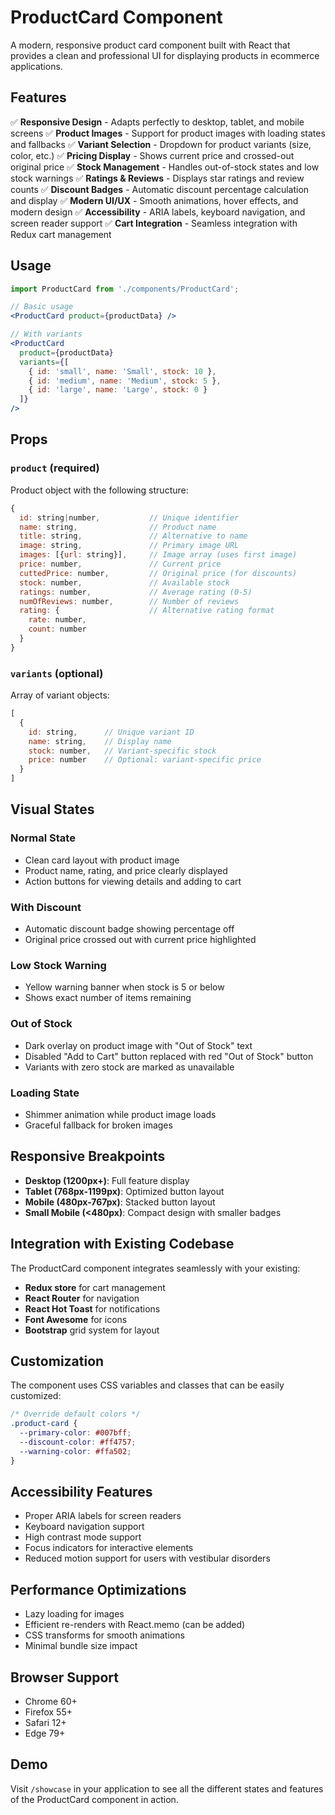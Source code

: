 # ProductCard Component

A modern, responsive product card component built with React that provides a clean and professional UI for displaying products in ecommerce applications.

## Features

✅ **Responsive Design** - Adapts perfectly to desktop, tablet, and mobile screens
✅ **Product Images** - Support for product images with loading states and fallbacks
✅ **Variant Selection** - Dropdown for product variants (size, color, etc.)
✅ **Pricing Display** - Shows current price and crossed-out original price
✅ **Stock Management** - Handles out-of-stock states and low stock warnings
✅ **Ratings & Reviews** - Displays star ratings and review counts
✅ **Discount Badges** - Automatic discount percentage calculation and display
✅ **Modern UI/UX** - Smooth animations, hover effects, and modern design
✅ **Accessibility** - ARIA labels, keyboard navigation, and screen reader support
✅ **Cart Integration** - Seamless integration with Redux cart management

## Usage

```jsx
import ProductCard from './components/ProductCard';

// Basic usage
<ProductCard product={productData} />

// With variants
<ProductCard 
  product={productData} 
  variants={[
    { id: 'small', name: 'Small', stock: 10 },
    { id: 'medium', name: 'Medium', stock: 5 },
    { id: 'large', name: 'Large', stock: 0 }
  ]}
/>
```

## Props

### `product` (required)
Product object with the following structure:

```javascript
{
  id: string|number,           // Unique identifier
  name: string,                // Product name
  title: string,               // Alternative to name
  image: string,               // Primary image URL
  images: [{url: string}],     // Image array (uses first image)
  price: number,               // Current price
  cuttedPrice: number,         // Original price (for discounts)
  stock: number,               // Available stock
  ratings: number,             // Average rating (0-5)
  numOfReviews: number,        // Number of reviews
  rating: {                    // Alternative rating format
    rate: number,
    count: number
  }
}
```

### `variants` (optional)
Array of variant objects:

```javascript
[
  {
    id: string,      // Unique variant ID
    name: string,    // Display name
    stock: number,   // Variant-specific stock
    price: number    // Optional: variant-specific price
  }
]
```

## Visual States

### Normal State
- Clean card layout with product image
- Product name, rating, and price clearly displayed
- Action buttons for viewing details and adding to cart

### With Discount
- Automatic discount badge showing percentage off
- Original price crossed out with current price highlighted

### Low Stock Warning
- Yellow warning banner when stock is 5 or below
- Shows exact number of items remaining

### Out of Stock
- Dark overlay on product image with "Out of Stock" text
- Disabled "Add to Cart" button replaced with red "Out of Stock" button
- Variants with zero stock are marked as unavailable

### Loading State
- Shimmer animation while product image loads
- Graceful fallback for broken images

## Responsive Breakpoints

- **Desktop (1200px+)**: Full feature display
- **Tablet (768px-1199px)**: Optimized button layout
- **Mobile (480px-767px)**: Stacked button layout
- **Small Mobile (<480px)**: Compact design with smaller badges

## Integration with Existing Codebase

The ProductCard component integrates seamlessly with your existing:

- **Redux store** for cart management
- **React Router** for navigation
- **React Hot Toast** for notifications
- **Font Awesome** for icons
- **Bootstrap** grid system for layout

## Customization

The component uses CSS variables and classes that can be easily customized:

```css
/* Override default colors */
.product-card {
  --primary-color: #007bff;
  --discount-color: #ff4757;
  --warning-color: #ffa502;
}
```

## Accessibility Features

- Proper ARIA labels for screen readers
- Keyboard navigation support
- High contrast mode support
- Focus indicators for interactive elements
- Reduced motion support for users with vestibular disorders

## Performance Optimizations

- Lazy loading for images
- Efficient re-renders with React.memo (can be added)
- CSS transforms for smooth animations
- Minimal bundle size impact

## Browser Support

- Chrome 60+
- Firefox 55+
- Safari 12+
- Edge 79+

## Demo

Visit `/showcase` in your application to see all the different states and features of the ProductCard component in action.
